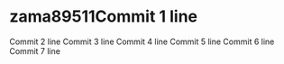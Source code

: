 # zama89511Commit 1 line
Commit 2 line
Commit 3 line
Commit 4 line
Commit 5 line
Commit 6 line
Commit 7 line

